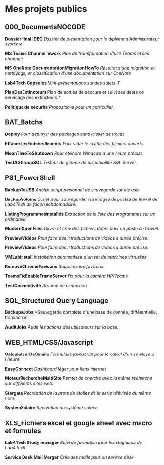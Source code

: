 # Mes projets publics

## 000_DocumentsNOCODE

**Dossier final IDEC**
*Dossier de présentation pour le diplôme d'Administrateur système*

**MS Teams Channel rework**
*Plan de transformation d'une Teams et ses channels*

**MS OneNote DocumentationMigrationHowTo**
*Résultat d'une migration et nettoyage, et classification d'une documentation sur OneNote*

**Lab4Tech Capsules**
*Mini-présentations sur des sujets IT*

**PlanDesExtincteurs**
Plan de sorties de secours et suivi des dates de servicage des extincteurs.*

**Politique de sécurité**
*Propositions pour un particulier.*

## BAT_Batchs

**Deploy**
*Pour déployer des packages sans laisser de traces*

**EffacerLesFichiersRecents**
*Pour vider le cache des fichiers ouverts.*

**MeanTimeToShutdown**
*Pour éteindre Windows a une heure précise.*

**TestAGGroupSQL**
*Testeur de groupe de disponibilité SQL Server.*

## PS1_PowerShell

**BackupToUSB**
*Ancien script personnel de sauvegarde sur clé usb*

**BackupVolume**
*Script pour sauvegarder les images de postes de travail de Lab4Tech de facon hebdomadaire.*

**ListingProgrammesInstallés**
*Extraction de la liste des programmes sur un ordinateur.*

**ModernOpenFiles**
*Ouvre et crée des fichiers datés pour un poste de travail.*

**PreviewVidéos**
*Pour faire des introductions de vidéos a durée précise.*

**PreviewVidéos**
*Pour faire des introductions de vidéos a durée précise.*

**VMLabInstall**
*Installation automatisée d'un set de machines virtuelles*

**RemoveChromeFavicons**
*Supprime les favicons.*

**TeamsFixEnableFrameServer**
*Fix pour la caméra HP/Teams*

**TestConnectivité**
*Résumé de connexion*

## SQL_Structured Query Language

**BackupsJobs**
*Sauvegarde complète d'une base de donnée, différentielle, transaction.

**AuditJobs**
*Audit les actions des utilisateurs sur la base.*

## WEB_HTML/CSS/Javascript

**CalculateurDeSalaire**
*Formulaire javascript pour le calcul d'un employé à l'heure*

**EasyConnect**
*Dashboard léger pour liens internet*

**MoteurRechercheMultiSite**
*Permet de cherche avec la même recherche sur différents sites web.*

**Stargate**
*Recréation de la prote de étoiles de la série télévisée du même nom.*

**SystemSolaire**
*Recréation du système solaire*

## XLS_Fichiers excel et google sheet avec macro et formules

**Lab4Tech Study manager**
*Suivi de formation pour les stagiaires de Lab4Tech*

**Service Desk Mail Merger**
*Crée des mails pour un service desk*
